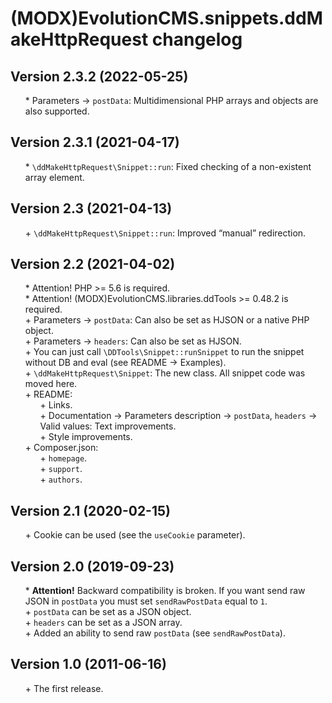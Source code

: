 # (MODX)EvolutionCMS.snippets.ddMakeHttpRequest changelog


## Version 2.3.2 (2022-05-25)
* \* Parameters → `postData`: Multidimensional PHP arrays and objects are also supported.


## Version 2.3.1 (2021-04-17)
* \* `\ddMakeHttpRequest\Snippet::run`: Fixed checking of a non-existent array element.


## Version 2.3 (2021-04-13)
* \+ `\ddMakeHttpRequest\Snippet::run`: Improved “manual” redirection.


## Version 2.2 (2021-04-02)
* \* Attention! PHP >= 5.6 is required.
* \* Attention! (MODX)EvolutionCMS.libraries.ddTools >= 0.48.2 is required.
* \+ Parameters → `postData`: Can also be set as HJSON or a native PHP object.
* \+ Parameters → `headers`: Can also be set as HJSON.
* \+ You can just call `\DDTools\Snippet::runSnippet` to run the snippet without DB and eval (see README → Examples).
* \+ `\ddMakeHttpRequest\Snippet`: The new class. All snippet code was moved here.
* \+ README:
	* \+ Links.
	* \+ Documentation → Parameters description → `postData`, `headers` → Valid values: Text improvements.
	* \+ Style improvements.
* \+ Composer.json:
	* \+ `homepage`.
	* \+ `support`.
	* \+ `authors`.


## Version 2.1 (2020-02-15)
* \+ Cookie can be used (see the `useCookie` parameter).


## Version 2.0 (2019-09-23)
* \* **Attention!** Backward compatibility is broken. If you want send raw JSON in `postData` you must set `sendRawPostData` equal to `1`.
* \+ `postData` can be set as a JSON object.
* \+ `headers` can be set as a JSON array.
* \+ Added an ability to send raw `postData` (see `sendRawPostData`).


## Version 1.0 (2011-06-16)
* \+ The first release.


<style>ul{list-style:none;}</style>
